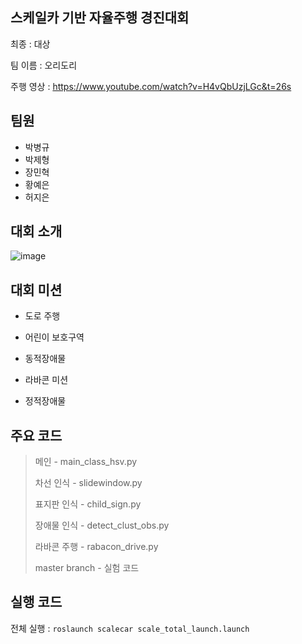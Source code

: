 ## 스케일카 기반 자율주행 경진대회

최종 : 대상

팀 이름 : 오리도리

주행 영상 : https://www.youtube.com/watch?v=H4vQbUzjLGc&t=26s

## 팀원 

- 박병규
- 박제형
- 장민혁
- 황예은
- 허지은

## 대회 소개

![image](https://user-images.githubusercontent.com/39543006/187234064-b618b98f-e34c-4679-bef9-94bcd93718cd.png)

## 대회 미션

- 도로 주행

- 어린이 보호구역 

- 동적장애물

- 라바콘 미션

- 정적장애물

## 주요 코드

> 메인 - main_class_hsv.py
> 
> 차선 인식 - slidewindow.py
> 
> 표지판 인식 - child_sign.py
> 
> 장애물 인식 - detect_clust_obs.py
> 
> 라바콘 주행 - rabacon_drive.py
> 
> master branch - 실험 코드

## 실행 코드

전체 실행 : `roslaunch scalecar scale_total_launch.launch`




  
 
